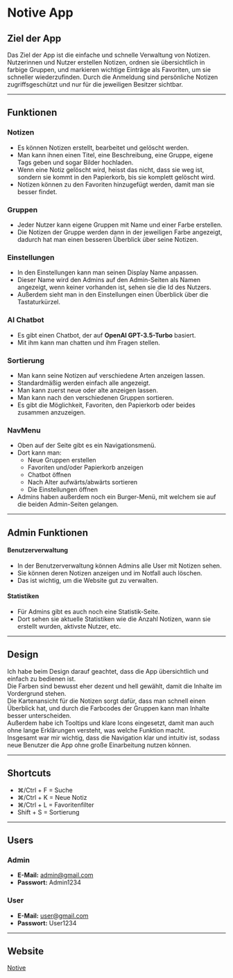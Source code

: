 # Notive App

## Ziel der App
Das Ziel der App ist die einfache und schnelle Verwaltung von Notizen. Nutzerinnen und Nutzer erstellen Notizen, ordnen sie übersichtlich in farbige Gruppen, und markieren wichtige Einträge als Favoriten, um sie schneller wiederzufinden. Durch die Anmeldung sind persönliche Notizen zugriffsgeschützt und nur für die jeweiligen Besitzer sichtbar.

---

## Funktionen

### Notizen
- Es können Notizen erstellt, bearbeitet und gelöscht werden.  
- Man kann ihnen einen Titel, eine Beschreibung, eine Gruppe, eigene Tags geben und sogar Bilder hochladen.  
- Wenn eine Notiz gelöscht wird, heisst das nicht, dass sie weg ist, sondern sie kommt in den Papierkorb, bis sie komplett gelöscht wird.  
- Notizen können zu den Favoriten hinzugefügt werden, damit man sie besser findet.

### Gruppen
- Jeder Nutzer kann eigene Gruppen mit Name und einer Farbe erstellen.  
- Die Notizen der Gruppe werden dann in der jeweiligen Farbe angezeigt, dadurch hat man einen besseren Überblick über seine Notizen.

### Einstellungen
- In den Einstellungen kann man seinen Display Name anpassen.  
- Dieser Name wird den Admins auf den Admin-Seiten als Namen angezeigt, wenn keiner vorhanden ist, sehen sie die Id des Nutzers.  
- Außerdem sieht man in den Einstellungen einen Überblick über die Tastaturkürzel.

### AI Chatbot
- Es gibt einen Chatbot, der auf **OpenAI GPT-3.5-Turbo** basiert.  
- Mit ihm kann man chatten und ihm Fragen stellen.

### Sortierung
- Man kann seine Notizen auf verschiedene Arten anzeigen lassen.  
- Standardmäßig werden einfach alle angezeigt.  
- Man kann zuerst neue oder alte anzeigen lassen.  
- Man kann nach den verschiedenen Gruppen sortieren.  
- Es gibt die Möglichkeit, Favoriten, den Papierkorb oder beides zusammen anzuzeigen.

### NavMenu
- Oben auf der Seite gibt es ein Navigationsmenü.  
- Dort kann man:
  - Neue Gruppen erstellen  
  - Favoriten und/oder Papierkorb anzeigen  
  - Chatbot öffnen  
  - Nach Alter aufwärts/abwärts sortieren  
  - Die Einstellungen öffnen  
- Admins haben außerdem noch ein Burger-Menü, mit welchem sie auf die beiden Admin-Seiten gelangen.

---
## Admin Funktionen

#### Benutzerverwaltung
- In der Benutzerverwaltung können Admins alle User mit Notizen sehen.  
- Sie können deren Notizen anzeigen und im Notfall auch löschen.  
- Das ist wichtig, um die Website gut zu verwalten.

#### Statistiken
- Für Admins gibt es auch noch eine Statistik-Seite.  
- Dort sehen sie aktuelle Statistiken wie die Anzahl Notizen, wann sie erstellt wurden, aktivste Nutzer, etc.
---

## Design
Ich habe beim Design darauf geachtet, dass die App übersichtlich und einfach zu bedienen ist.  
Die Farben sind bewusst eher dezent und hell gewählt, damit die Inhalte im Vordergrund stehen.  
Die Kartenansicht für die Notizen sorgt dafür, dass man schnell einen Überblick hat, und durch die Farbcodes der Gruppen kann man Inhalte besser unterscheiden.  
Außerdem habe ich Tooltips und klare Icons eingesetzt, damit man auch ohne lange Erklärungen versteht, was welche Funktion macht.  
Insgesamt war mir wichtig, dass die Navigation klar und intuitiv ist, sodass neue Benutzer die App ohne große Einarbeitung nutzen können.

---

## Shortcuts
- ⌘/Ctrl + F = Suche  
- ⌘/Ctrl + K = Neue Notiz  
- ⌘/Ctrl + L = Favoritenfilter  
- Shift + S = Sortierung  

---

## Users
### Admin
- **E-Mail:** admin@gmail.com  
- **Passwort:** Admin1234  

### User
- **E-Mail:** user@gmail.com  
- **Passwort:** User1234  

---

## Website
[Notive](https://flutter-test-c2aca.web.app)

